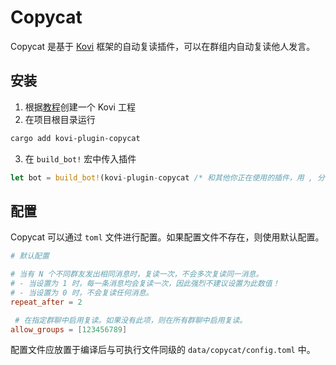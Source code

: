 # Copycat

Copycat 是基于 [Kovi](https://kovi.thricecola.com/) 框架的自动复读插件，可以在群组内自动复读他人发言。  

## 安装

1. 根据[教程](https://kovi.thricecola.com/start/fast.html)创建一个 Kovi 工程
2. 在项目根目录运行
```bash
cargo add kovi-plugin-copycat
```

3. 在 `build_bot!` 宏中传入插件
```rust
let bot = build_bot!(kovi-plugin-copycat /* 和其他你正在使用的插件，用 , 分割 */ );
```

## 配置

Copycat 可以通过 `toml` 文件进行配置。如果配置文件不存在，则使用默认配置。  

```toml
# 默认配置

# 当有 N 个不同群友发出相同消息时，复读一次，不会多次复读同一消息。
# - 当设置为 1 时，每一条消息均会复读一次，因此强烈不建议设置为此数值！
# - 当设置为 0 时，不会复读任何消息。
repeat_after = 2   

 # 在指定群聊中启用复读。如果没有此项，则在所有群聊中启用复读。
allow_groups = [123456789] 

```  

配置文件应放置于编译后与可执行文件同级的 `data/copycat/config.toml` 中。